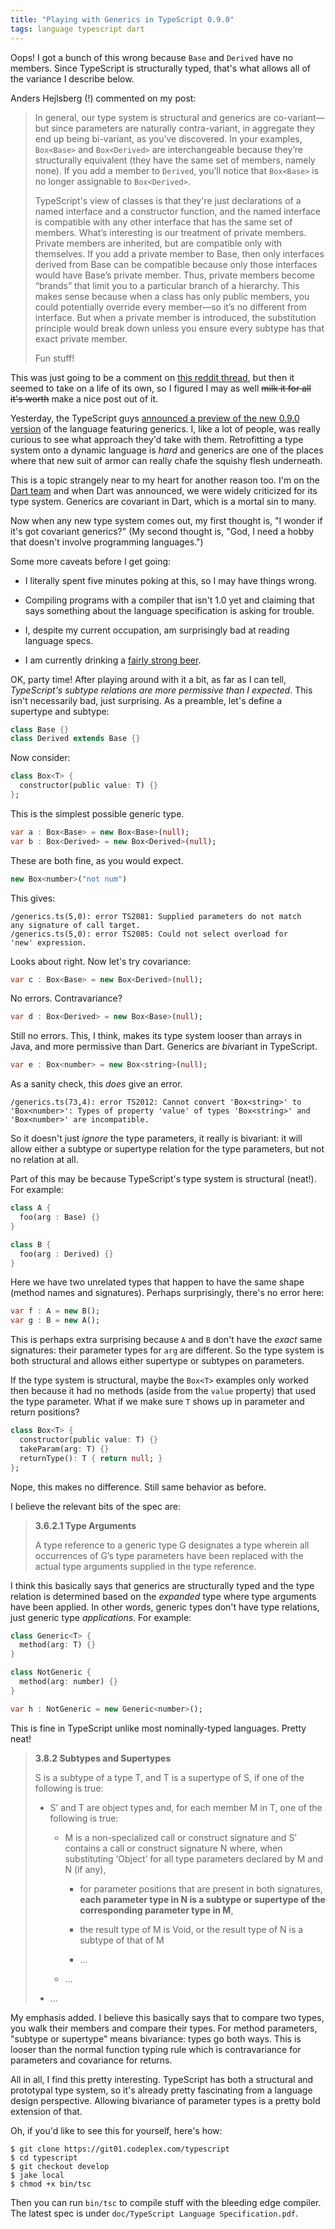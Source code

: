 ```yaml
---
title: "Playing with Generics in TypeScript 0.9.0"
tags: language typescript dart
---
```


<div class="update">

Oops! I got a bunch of this wrong because `Base` and `Derived` have no members. Since TypeScript is structurally typed, that's what allows all of the variance I describe below.

Anders Hejlsberg (!) commented on my post:

> In general, our type system is structural and generics are co-variant—but
> since parameters are naturally contra-variant, in aggregate they end up being
> bi-variant, as you’ve discovered. In your examples, `Box<Base>` and
> `Box<Derived>` are interchangeable because they’re structurally equivalent
> (they have the same set of members, namely none). If you add a member to
> `Derived`, you’ll notice that `Box<Base>` is no longer assignable to
> `Box<Derived>`.
>
> TypeScript's view of classes is that they're just declarations of a named
> interface and a constructor function, and the named interface is compatible
> with any other interface that has the same set of members. What’s interesting
> is our treatment of private members. Private members are inherited, but are
> compatible only with themselves. If you add a private member to Base, then
> only interfaces derived from Base can be compatible because only those
> interfaces would have Base’s private member. Thus, private members become
> “brands” that limit you to a particular branch of a hierarchy. This makes
> sense because when a class has only public members, you could potentially
> override every member—so it’s no different from interface. But when a private
> member is introduced, the substitution principle would break down unless you
> ensure every subtype has that exact private member.
>
> Fun stuff!

</div>

This was just going to be a comment on [this reddit thread][thread], but then it
seemed to take on a life of its own, so I figured I may as well <s>milk it for
all it's worth</s> make a nice post out of it.

[thread]: http://www.reddit.com/r/programming/comments/1cyij4/typescript_09_early_previews_with_support_for/

Yesterday, the TypeScript guys [announced a preview of the new 0.9.0
version][ts] of the language featuring generics. I, like a lot of people, was
really curious to see what approach they'd take with them. Retrofitting a type
system onto a dynamic language is *hard* and generics are one of the places
where that new suit of armor can really chafe the squishy flesh underneath.

[ts]: https://devblogs.microsoft.com/typescript/announcing-typescript-0-9/

This is a topic strangely near to my heart for another reason too. I'm on the
[Dart team][dart] and when Dart was announced, we were widely criticized for its
type system. Generics are covariant in Dart, which is a mortal sin to many.

[dart]: http://www.dart.dev

Now when any new type system comes out, my first thought is, "I wonder if it's
got covariant generics?" (My second thought is, "God, I need a hobby that
doesn't involve programming languages.")

Some more caveats before I get going:

*   I literally spent five minutes poking at this, so I may have things wrong.

*   Compiling programs with a compiler that isn't 1.0 yet and claiming that says
    something about the language specification is asking for trouble.

*   I, despite my current occupation, am surprisingly bad at reading language
    specs.

*   I am currently drinking a [fairly strong beer][beer].

[beer]: http://www.ratebeer.com/beer/elysian-bete-blanche-belgian-tripel-2011-and-later/138973/

OK, party time! After playing around with it a bit, as far as I can tell, *TypeScript's subtype relations are more permissive than I expected*. This isn't necessarily bad, just surprising. As a preamble, let's define a supertype and subtype:

```dart
class Base {}
class Derived extends Base {}
```

Now consider:

```dart
class Box<T> {
  constructor(public value: T) {}
};
```

This is the simplest possible generic type.

```dart
var a : Box<Base> = new Box<Base>(null);
var b : Box<Derived> = new Box<Derived>(null);
```

These are both fine, as you would expect.

```dart
new Box<number>("not num")
```

This gives:

```text
/generics.ts(5,0): error TS2081: Supplied parameters do not match
any signature of call target.
/generics.ts(5,0): error TS2085: Could not select overload for
'new' expression.
```

Looks about right. Now let's try covariance:

```dart
var c : Box<Base> = new Box<Derived>(null);
```

No errors. Contravariance?

```dart
var d : Box<Derived> = new Box<Base>(null);
```

Still no errors. This, I think, makes its type system looser than arrays in
Java, and more permissive than Dart. Generics are *bi*variant in TypeScript.

```dart
var e : Box<number> = new Box<string>(null);
```

As a sanity check, this *does* give an error.

```text
/generics.ts(73,4): error TS2012: Cannot convert 'Box<string>' to
'Box<number>': Types of property 'value' of types 'Box<string>' and
'Box<number>' are incompatible.
```

So it doesn't just *ignore* the type parameters, it really is bivariant: it will
allow either a subtype or supertype relation for the type parameters, but not no
relation at all.

Part of this may be because TypeScript's type system is structural (neat!). For
example:

```dart
class A {
  foo(arg : Base) {}
}

class B {
  foo(arg : Derived) {}
}
```

Here we have two unrelated types that happen to have the same shape (method
names and signatures). Perhaps surprisingly, there's no error here:

```dart
var f : A = new B();
var g : B = new A();
```

This is perhaps extra surprising because `A` and `B` don't have the *exact* same
signatures: their parameter types for `arg` are different. So the type system is
both structural and allows either supertype or subtypes on parameters.

If the type system is structural, maybe the `Box<T>` examples only worked then
because it had no methods (aside from the `value` property) that used the type
parameter. What if we make sure `T` shows up in parameter and return positions?

```dart
class Box<T> {
  constructor(public value: T) {}
  takeParam(arg: T) {}
  returnType(): T { return null; }
};
```

Nope, this makes no difference. Still same behavior as before.

I believe the relevant bits of the spec are:

> **3.6.2.1 Type Arguments**
>
> A type reference to a generic type G designates a type wherein all
> occurrences of G’s type parameters have been replaced with the actual type
> arguments supplied in the type reference.

I think this basically says that generics are structurally typed and the type
relation is determined based on the *expanded* type where type arguments have
been applied. In other words, generic types don't have type relations, just
generic type *applications*. For example:

```dart
class Generic<T> {
  method(arg: T) {}
}

class NotGeneric {
  method(arg: number) {}
}

var h : NotGeneric = new Generic<number>();
```

This is fine in TypeScript unlike most nominally-typed languages. Pretty neat!

> **3.8.2 Subtypes and Supertypes**
>
> S is a subtype of a type T, and T is a supertype of S, if one of the
> following is true:
>
>   - S’ and T are object types and, for each member M in T, one of the
>     following is true:
>
>       - M is a non-specialized call or construct signature and S’ contains a
>         call or construct signature N where, when substituting ‘Object’ for
>         all type parameters declared by M and N (if any),
>
>           - for parameter positions that are present in both signatures,
>             **each parameter type in N is a subtype or supertype of the
>             corresponding parameter type in M**,
>
>           - the result type of M is Void, or the result type of N is a
>             subtype of that of M
>
>           - ...
>
>       - ...
>
>   - ...

My emphasis added. I believe this basically says that to compare two types, you
walk their members and compare their types. For method parameters, "subtype or
supertype" means bivariance: types go both ways. This is looser than the normal
function typing rule which is contravariance for parameters and covariance for
returns.

All in all, I find this pretty interesting. TypeScript has both a structural and
prototypal type system, so it's already pretty fascinating from a language
design perspective. Allowing bivariance of parameter types is a pretty bold
extension of that.

Oh, if you'd like to see this for yourself, here's how:

```
$ git clone https://git01.codeplex.com/typescript
$ cd typescript
$ git checkout develop
$ jake local
$ chmod +x bin/tsc
```

Then you can run `bin/tsc` to compile stuff with the bleeding edge compiler. The
latest spec is under `doc/TypeScript Language Specification.pdf`.
